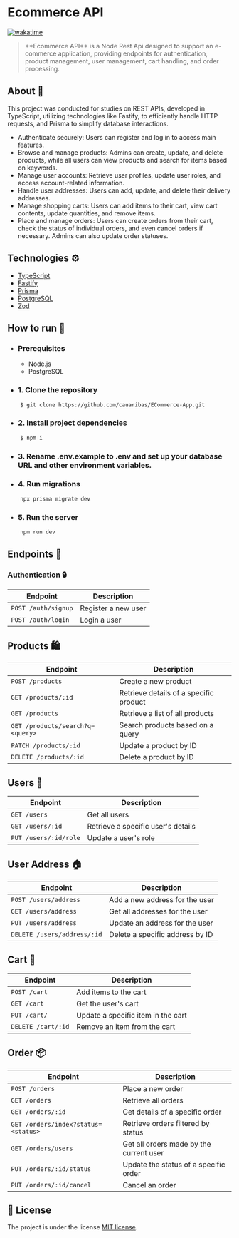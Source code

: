 # Ecommerce API

[![wakatime](https://wakatime.com/badge/user/34026f4b-1fa6-4a1b-8c38-68fcdab9eb63/project/fcc22814-64a7-451d-8fa7-30382078283d.svg)](https://wakatime.com/badge/user/34026f4b-1fa6-4a1b-8c38-68fcdab9eb63/project/fcc22814-64a7-451d-8fa7-30382078283d)

> \*\*Ecommerce API\*\* is a Node Rest Api designed to support an e-commerce application, providing endpoints for authentication, product management, user management, cart handling, and order processing.

## About 📖

This project was conducted for studies on REST APIs, developed in TypeScript, utilizing technologies like Fastify, to efficiently handle HTTP requests, and Prisma to simplify database interactions.

- Authenticate securely: Users can register and log in to access main features.
- Browse and manage products: Admins can create, update, and delete products, while all users can view products and search for items based on keywords.
- Manage user accounts: Retrieve user profiles, update user roles, and access account-related information.
- Handle user addresses: Users can add, update, and delete their delivery addresses.
- Manage shopping carts: Users can add items to their cart, view cart contents, update quantities, and remove items.
- Place and manage orders: Users can create orders from their cart, check the status of individual orders, and even cancel orders if necessary. Admins can also update order statuses.

## Technologies ⚙

- <a target="_blank" href="https://www.typescriptlang.org">TypeScript</a>
- <a target="_blank" href="https://fastify.dev">Fastify</a>
- <a target="_blank" href="https://www.prisma.io">Prisma</a>
- <a target="_blank" href="https://www.postgresql.org">PostgreSQL</a>
- <a target="_blank" href="https://zod.dev">Zod</a>

## How to run 🚀

- ### Prerequisites

  - Node.js
  - PostgreSQL

- ### 1. Clone the repository

```bash
    $ git clone https://github.com/cauaribas/ECommerce-App.git
```

- ### 2. Install project dependencies

```bash
    $ npm i
```

- ### 3. Rename .env.example to .env and set up your database URL and other environment variables.

- ### 4. Run migrations

```bash
    npx prisma migrate dev
```

- ### 5. Run the server

```bash
    npm run dev
```

## Endpoints 🚩

### Authentication 🔒

| Endpoint            | Description         |
| ------------------- | ------------------- |
| `POST /auth/signup` | Register a new user |
| `POST /auth/login`  | Login a user        |

## Products 🛍️

| Endpoint                         | Description                            |
| -------------------------------- | -------------------------------------- |
| `POST /products`                 | Create a new product                   |
| `GET /products/:id`              | Retrieve details of a specific product |
| `GET /products`                  | Retrieve a list of all products        |
| `GET /products/search?q=<query>` | Search products based on a query       |
| `PATCH /products/:id`            | Update a product by ID                 |
| `DELETE /products/:id`           | Delete a product by ID                 |

## Users 👤

| Endpoint              | Description                        |
| --------------------- | ---------------------------------- |
| `GET /users`          | Get all users                      |
| `GET /users/:id`      | Retrieve a specific user's details |
| `PUT /users/:id/role` | Update a user's role               |

## User Address 🏠

| Endpoint                    | Description                     |
| --------------------------- | ------------------------------- |
| `POST /users/address`       | Add a new address for the user  |
| `GET /users/address`        | Get all addresses for the user  |
| `PUT /users/address`        | Update an address for the user  |
| `DELETE /users/address/:id` | Delete a specific address by ID |

## Cart 🛒

| Endpoint           | Description                        |
| ------------------ | ---------------------------------- |
| `POST /cart`       | Add items to the cart              |
| `GET /cart`        | Get the user's cart                |
| `PUT /cart/`       | Update a specific item in the cart |
| `DELETE /cart/:id` | Remove an item from the cart       |

## Order 📦

| Endpoint                            | Description                             |
| ----------------------------------- | --------------------------------------- |
| `POST /orders`                      | Place a new order                       |
| `GET /orders`                       | Retrieve all orders                     |
| `GET /orders/:id`                   | Get details of a specific order         |
| `GET /orders/index?status=<status>` | Retrieve orders filtered by status      |
| `GET /orders/users`                 | Get all orders made by the current user |
| `PUT /orders/:id/status`            | Update the status of a specific order   |
| `PUT /orders/:id/cancel`            | Cancel an order                         |

## 📃 License

The project is under the license [MIT license](./LICENSE).
